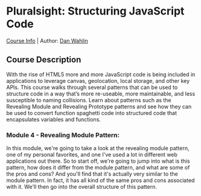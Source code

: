 # Pluralsight: Structuring JavaScript Code
[Course Info](https://www.pluralsight.com/courses/structuring-javascript) | Author: [Dan Wahlin](https://www.pluralsight.com/authors/dan-wahlin)

## Course Description
With the rise of HTML5 more and more JavaScript code is being included in applications to leverage canvas, geolocation, local storage, and other key APIs. This course walks through several patterns that can be used to structure code in a way that’s more re-useable, more maintainable, and less susceptible to naming collisions. Learn about patterns such as the Revealing Module and Revealing Prototype patterns and see how they can be used to convert function spaghetti code into structured code that encapsulates variables and functions.

### Module 4 - Revealing Module Pattern:
In this module, we're going to take a look at the revealing module pattern, one of my personal favorites, and one I've used a lot in different web applications out there. So to start off, we're going to jump into what is this pattern, how does it differ from the module pattern, and what are some of the pros and cons? And you'll find that it's actually very similar to the module pattern. In fact, it has all kind of the same pros and cons associated with it. We'll then go into the overall structure of this pattern.